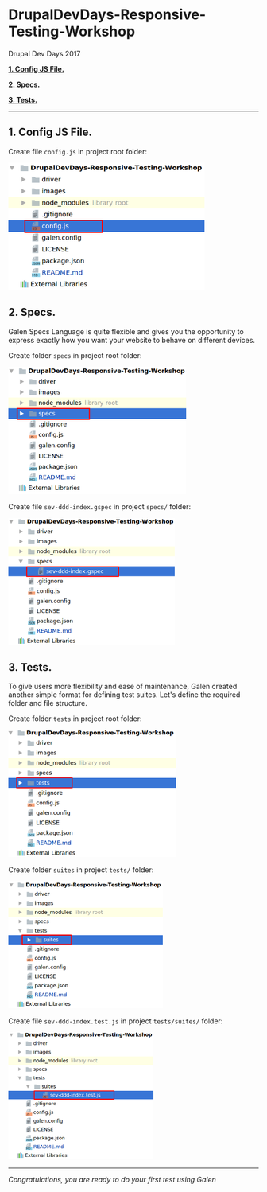 # DrupalDevDays-Responsive-Testing-Workshop
Drupal Dev Days 2017

[**1. Config JS File.**](#1-config-js-file)

[**2. Specs.**](#2-specs)

[**3. Tests.**](#3-tests)

 _______________________________________
 
 ## 1. Config JS File.
 
 Create file ```config.js``` in project root folder:
 
 <img src="/images/Step1_Creating_Structure_0.png" height="256" />
 
 
 ## 2. Specs.
 
 Galen Specs Language is quite flexible and gives you the opportunity 
 to express exactly how you want your website to behave on different devices.
 
 Create folder ```specs``` in project root folder:
 
 <img src="/images/Step1_Creating_Structure_1.png" height="256" />
  
 Create file ```sev-ddd-index.gspec``` in project ```specs/``` folder: 
 
 <img src="/images/Step1_Creating_Structure_2.png" height="256" />
  
 
 ## 3. Tests.
 
 To give users more flexibility and ease of maintenance, 
 Galen created another simple format for defining test suites. 
 Let's define the required folder and file structure.
 
 Create folder ```tests``` in project root folder:
  
 <img src="/images/Step1_Creating_Structure_3.png" height="256" />
  
 Create folder ```suites``` in project ```tests/``` folder:
   
 <img src="/images/Step1_Creating_Structure_4.png" height="256" />
 
 Create file ```sev-ddd-index.test.js``` in project ```tests/suites/``` folder: 
  
 <img src="/images/Step1_Creating_Structure_5.png" height="256" />  
 
  _______________________________________
 
 _Congratulations, you are ready to do your first test using Galen_